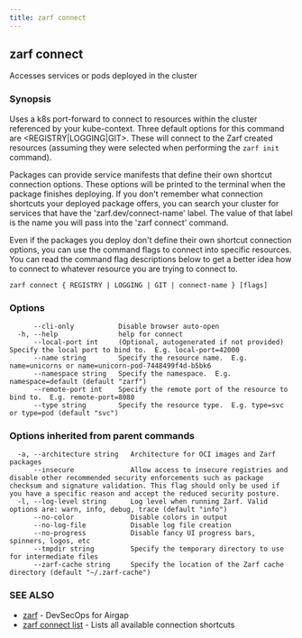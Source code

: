 ```yaml
---
title: zarf connect
---
```


## zarf connect

Accesses services or pods deployed in the cluster

### Synopsis

Uses a k8s port-forward to connect to resources within the cluster referenced by your kube-context.
Three default options for this command are <REGISTRY|LOGGING|GIT>. These will connect to the Zarf created resources (assuming they were selected when performing the `zarf init` command).

Packages can provide service manifests that define their own shortcut connection options. These options will be printed to the terminal when the package finishes deploying.
 If you don't remember what connection shortcuts your deployed package offers, you can search your cluster for services that have the 'zarf.dev/connect-name' label. The value of that label is the name you will pass into the 'zarf connect' command.

Even if the packages you deploy don't define their own shortcut connection options, you can use the command flags to connect into specific resources. You can read the command flag descriptions below to get a better idea how to connect to whatever resource you are trying to connect to.

```
zarf connect { REGISTRY | LOGGING | GIT | connect-name } [flags]
```

### Options

```
      --cli-only           Disable browser auto-open
  -h, --help               help for connect
      --local-port int     (Optional, autogenerated if not provided) Specify the local port to bind to.  E.g. local-port=42000
      --name string        Specify the resource name.  E.g. name=unicorns or name=unicorn-pod-7448499f4d-b5bk6
      --namespace string   Specify the namespace.  E.g. namespace=default (default "zarf")
      --remote-port int    Specify the remote port of the resource to bind to.  E.g. remote-port=8080
      --type string        Specify the resource type.  E.g. type=svc or type=pod (default "svc")
```

### Options inherited from parent commands

```
  -a, --architecture string   Architecture for OCI images and Zarf packages
      --insecure              Allow access to insecure registries and disable other recommended security enforcements such as package checksum and signature validation. This flag should only be used if you have a specific reason and accept the reduced security posture.
  -l, --log-level string      Log level when running Zarf. Valid options are: warn, info, debug, trace (default "info")
      --no-color              Disable colors in output
      --no-log-file           Disable log file creation
      --no-progress           Disable fancy UI progress bars, spinners, logos, etc
      --tmpdir string         Specify the temporary directory to use for intermediate files
      --zarf-cache string     Specify the location of the Zarf cache directory (default "~/.zarf-cache")
```

### SEE ALSO

* [zarf](/cli/commands/zarf/)	 - DevSecOps for Airgap
* [zarf connect list](/cli/commands/zarf_connect_list/)	 - Lists all available connection shortcuts
